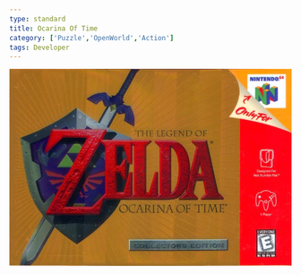 ```yaml
---
type: standard
title: Ocarina Of Time
category: ['Puzzle','OpenWorld','Action']
tags: Developer
---
```



<html>

<body>
<div class="imageGallery">
    <aside>
        <img class="oot" src="../img/oot/cover.jpg">
    </aside>
</div>
</body>
</html>